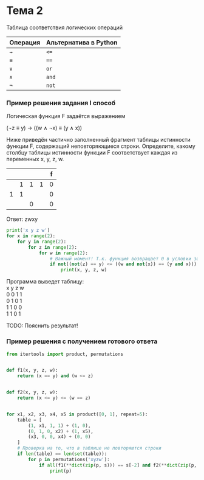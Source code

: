 # Тема 2

Таблица соответствия логических операций
<table class="docutils align-default">
    <thead>
        <tr class="row-odd">
            <th class="head">Операция</th>
            <th class="head">Альтернатива в Python</th>
        </tr>
    </thead>
    <tbody>
        <tr class="row-even"><td><code>→</code></td><td><code><=</code></td></tr>
        <tr class="row-even"><td><code>≡</code></td><td><code>==</code></td></tr>
        <tr class="row-even"><td><code>∨</code></td><td><code>or</code></td></tr>
        <tr class="row-even"><td><code>∧</code></td><td><code>and</code></td></tr>
        <tr class="row-even"><td><code>¬</code></td><td><code>not</code></td></tr>
    </tbody>
</table>

### Пример решения задания I способ

Логическая функция F задаётся выражением 
<p>(¬z ≡ y) → ((w ∧ ¬x) ≡ (y ∧ x))</p>
Ниже приведён частично заполненный фрагмент таблицы истинности функции F,
содержащий неповторяющиеся строки. Определите, какому столбцу таблицы истинности функции F
соответствует каждая из переменных x, y, z, w.

<link href="../assets/style.css" rel="stylesheet" />
<table class="docutils align-default ege-2">
    <thead>
        <tr class="row-odd">
            <th class="head"></th>
            <th class="head"></th>
            <th class="head"></th>
            <th class="head"></th>
            <th class="head">f</th>
        </tr>
    </thead>
    <tbody>
        <tr class="row-even"><td> </td><td>1</td><td>1</td><td>1</td><td>0</td></tr>
        <tr class="row-even"><td>1</td><td>1</td><td> </td><td> </td><td>0</td></tr>
        <tr class="row-even"><td> </td><td> </td><td>0</td><td> </td><td>0</td></tr>
    </tbody>
</table>

Ответ: zwxy

```python
print('x y z w')
for x in range(2):
    for y in range(2):
        for z in range(2):
            for w in range(2):
                # Важный момент! Т.к. функция возвращает 0 в условии задачи, то всё выражение помещаем под not
                if not((not(z) == y) <= ((w and not(x)) == (y and x))):
                    print(x, y, z, w)
```

Программа выведет таблицу:\
x y z w\
0 0 1 1\
0 1 0 1\
1 1 0 0\
1 1 0 1

TODO: Пояснить результат!


### Пример решения с получением готового ответа



```python
from itertools import product, permutations


def f1(x, y, z, w):
    return (x == y) and (w <= z)


def f2(x, y, z, w):
    return (x <= y) <= (w == z)


for x1, x2, x3, x4, x5 in product([0, 1], repeat=5):
    table = [
        (1, x1, 1, 1) + (1, 0),
        (0, 1, 0, x2) + (1, x5),
        (x3, 0, 0, x4) + (0, 0)
    ]
    # Проверка на то, что в таблице не повторяются строки
    if len(table) == len(set(table)):
        for p in permutations('xyzw'):
            if all(f1(**dict(zip(p, s))) == s[-2] and f2(**dict(zip(p, s))) == s[-1] for s in table):
                print(p)
```